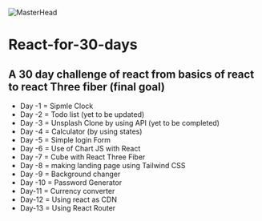 ![MasterHead](https://user-images.githubusercontent.com/95478989/198955082-6e78ebb5-e1e4-49f9-8d32-6e5af3984dcd.gif)
# React-for-30-days

<h2>A 30 day challenge of react 
from basics of react to react Three fiber (final goal)</h2>

<ul>
<li>Day -1 = Sipmle Clock</li>
<li>Day -2 = Todo list (yet to be updated)</li>
<li>Day -3 = Unsplash Clone by using API (yet to be completed)</li>
<li>Day -4 = Calculator (by using states)</li>
<li>Day -5 = Simple login Form </li> 
<li>Day -6 = Use of Chart JS with React</li>
<li>Day -7 = Cube with React Three Fiber</li>
<li>Day -8 = making landing page using Tailwind CSS</li>
<li>Day -9 = Background changer</li>
<li>Day -10 = Password Generator</li>
<li>Day-11 = Currency converter</li>
<li>Day-12 = Using react as CDN </li>
<li>Day-13 = Using React Router </li>
</ul>
